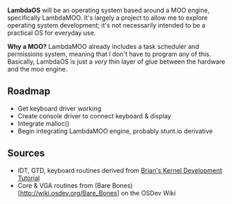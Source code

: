 **LambdaOS** will be an operating system based around a MOO engine, specifically
LambdaMOO. It's largely a project to allow me to explore operating system
development; it's not necessarily intended to be a practical OS for everyday
use.

**Why a MOO?** LambdaMOO already includes a task scheduler and permissions
system, meaning that I don't have to program any of this. Basically, LambdaOS
is just a *very* thin layer of glue between the hardware and the moo engine.

Roadmap
-------
* Get keyboard driver working
* Create console driver to connect keyboard & display
* Integrate malloc()
* Begin integrating LambdaMOO engine, probably stunt.io derivative

Sources
-------
* IDT, GTD, keyboard routines derived from [Brian's Kernel Development Tutorial](http://www.osdever.net/bkerndev/Docs/gettingstarted.htm)
* Core & VGA routines from (Bare Bones)[http://wiki.osdev.org/Bare_Bones] on the OSDev Wiki
